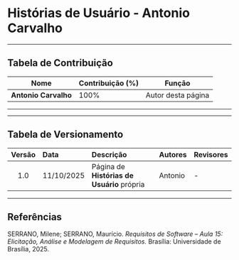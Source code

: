 # Histórias de Usuário - Antonio Carvalho

---

## Tabela de Contribuição

| Nome | Contribuição (%) | Função |
|------|------------------|--------|
| **Antonio Carvalho** | 100% | Autor desta página |

---

---

## Tabela de Versionamento

| Versão | Data | Descrição | Autores | Revisores |
|:------:|:-----------|:-------------------------------------------|:--------|:-----------|
| 1.0 | 11/10/2025 | Página de **Histórias de Usuário** própria | Antonio | - |

---

## Referências  

SERRANO, Milene; SERRANO, Maurício. *Requisitos de Software – Aula 15: Elicitação, Análise e Modelagem de Requisitos.* Brasília: Universidade de Brasília, 2025.